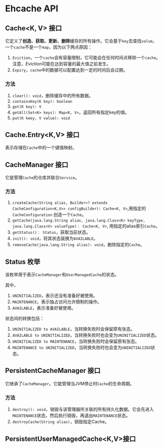 # Ehcache API

## Cache<K, V> 接口

它定义了**创造、获取、更新、删除**缓存的所有操作。它会基于`key`去查找`value`。
一个`cache`不是一个`map`，因为以下两点原因：
1. `Eviction`，一个`cache`会有容量限制，它可能会在任何时间点移除一个`cache`。注意，*Eviction*可能在达到容量的最大值之前发生。
2. `Expiry`，`cache`中的数据可以配置达到一定的时间后会过期。

### 方法

1. `clear(): void`，删除缓存中的所有数据。
2. `containsKey(K key): boolean`
3. `get(K key): V`
4. `getAll(Set<K> keys): Map<K, V>`，返回所有指定key的值。  
5. `put(K keey, V value): void`

## Cache.Entry<K,V> 接口

表示存储在`Cache`中的一个键值映射。

## CacheManager 接口

它是管理`Cache`的仓库并联合`Service`。

### 方法

1. `createCache(String alias, Builder<? extends CacheConfiguration<K,V>> configBuilder): Cache<K, V>`,用指定的`CacheConfiguration`
    创造一个`Cache`。
2. `getCache(java.lang.String alias, java.lang.Class<K> keyType, java.lang.Class<V> valueType)： Cache<K, V>`,
    用指定的alias索引`Cache`。
3. `getStatus()： Status`，获取当前状态。
4. `init(): void`，将其状态装换为`AVAILABLE`。
5. `removeCache(java.lang.String alias): void`，删除指定的`Cache`。

## Status 枚举

该枚举用于表示`CacheManager`和`UserManagedCache`的状态。

其中，
1. `UNINITIALIZED`，表示还没有准备好被使用。
2. `MAINTENANCE`，表示独占访问允许限制的操作。
3. `AVAILABLE`，表示准备好被使用。

状态间的转换包括：
1. `UNINITIALIZED to AVAILABLE`，当转换失败时会保留原有张态。
2. `AVAILABLE to UNINITIALIZED`，当转换失败时也会变为`UNINITIALIZED`状态。
3. `UNINITIALIZED to MAINTENANCE`，当转换失败时会保留原有张态。
4. `MAINTENANCE to UNINITIALIZED`，当转换失败时也会变为`UNINITIALIZED`状态。

## PersistentCacheManager 接口

它继承了`CacheManager`。它能管理当JVM停止时`Cache`的生命周期。

### 方法

1. `destroy(): void`，销毁与该管理器所关联的所有持久化数据。它会先进入`MAINTENANCE`状态，然后执行销毁，再退出`MAINTENANCE`状态。
2. `destroyCache(String alias)`，销毁指定Cache。

## PersistentUserManagedCache<K,V>接口


